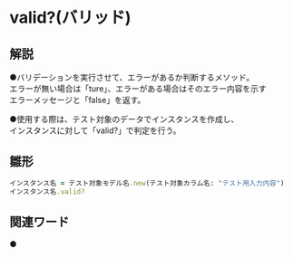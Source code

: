 # valid?(バリッド)  
## 解説  
●バリデーションを実行させて、エラーがあるか判断するメソッド。  
  エラーが無い場合は「ture」、エラーがある場合はそのエラー内容を示す  
  エラーメッセージと「false」を返す。  
  
●使用する際は、テスト対象のデータでインスタンスを作成し、  
 インスタンスに対して「valid?」で判定を行う。
## 雛形  
```ruby
インスタンス名 = テスト対象モデル名.new(テスト対象カラム名: "テスト用入力内容")
インスタンス名.valid?
```
## 関連ワード  
●

